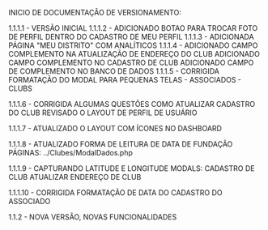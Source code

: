 INICIO DE DOCUMENTAÇÃO DE VERSIONAMENTO:

1.1.1.1 - VERSÃO INICIAL
1.1.1.2 - 
		ADICIONADO BOTAO PARA TROCAR FOTO DE PERFIL DENTRO DO CADASTRO DE MEU PERFIL
1.1.1.3 - 
		ADICIONADA PÁGINA "MEU DISTRITO" COM ANALÍTICOS
1.1.1.4 - 
		ADICIONADO CAMPO COMPLEMENTO NA ATUALIZAÇÃO DE ENDEREÇO DO CLUB
		ADICIONADO CAMPO COMPLEMENTO NO CADASTRO DE CLUB
		ADICIONADO CAMPO DE COMPLEMENTO NO BANCO DE DADOS
1.1.1.5 - 
		CORRIGIDA FORMATAÇÃO DO MODAL PARA PEQUENAS TELAS
			- ASSOCIADOS
			- CLUBS

1.1.1.6 - 
		CORRIGIDA ALGUMAS QUESTÕES COMO ATUALIZAR CADASTRO DO CLUB
		REVISADO O LAYOUT DE PERFIL DE USUÁRIO

1.1.1.7 - 
		ATUALIZADO O LAYOUT COM ÍCONES NO DASHBOARD

1.1.1.8 - 
		ATUALIZADO FORMA DE LEITURA DE DATA DE FUNDAÇÃO
			PÁGINAS: ../Clubes/ModalDados.php

1.1.1.9 - 
		CAPTURANDO LATITUDE E LONGITUDE
		 	MODALS: CADASTRO DE CLUB
		 			ATUALIZAR ENDEREÇO DE CLUB

1.1.1.10 - 
		CORRIGIDA FORMATAÇÃO DE DATA DO CADASTRO DO ASSOCIADO

1.1.2 - 
		NOVA VERSÃO, NOVAS FUNCIONALIDADES
